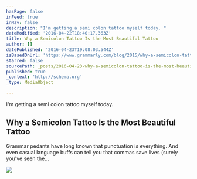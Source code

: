 ```yaml
---
hasPage: false
inFeed: true
inNav: false
description: "I'm getting a semi colon tattoo myself today. "
dateModified: '2016-04-22T18:40:17.363Z'
title: Why a Semicolon Tattoo Is the Most Beautiful Tattoo
author: []
datePublished: '2016-04-23T19:08:03.544Z'
isBasedOnUrl: 'https://www.grammarly.com/blog/2015/why-a-semicolon-tattoo-is-the-most-beautiful-tattoo/'
starred: false
sourcePath: _posts/2016-04-23-why-a-semicolon-tattoo-is-the-most-beautiful-tattoo.md
published: true
_context: 'http://schema.org'
_type: MediaObject

---
```

I'm getting a semi colon tattoo myself today. 

<article style=""><h1>Why a Semicolon Tattoo Is the Most Beautiful Tattoo</h1><p>Grammar pedants have long known that punctuation is everything. And even casual language buffs can tell you that commas save lives (surely you've seen the...</p><img src="https://s3.amazonaws.com/contenthub-static/blog/wp-content/uploads/2015/08/Project-Semicolon.jpg" /></article>